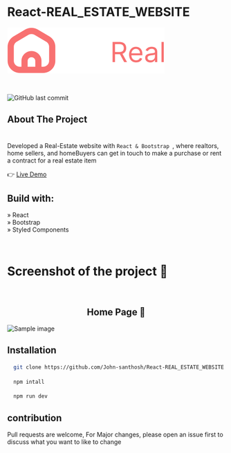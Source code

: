 # React-REAL_ESTATE_WEBSITE

![main logo](./public/skyreal.svg)

<br>

![GitHub last commit](https://img.shields.io/github/last-commit/John-santhosh/React-REAL_ESTATE_WEBSITE)

## About The Project

#

Developed a Real-Estate website with `React & Bootstrap `, where realtors, home sellers, and homeBuyers can get in touch to make a purchase or rent a contract for a real estate item

👉 [Live Demo](https://sky-real-realestate-site.netlify.app/)

## Build with:

» React  
 » Bootstrap  
 » Styled Components

<br/>

# Screenshot of the project 📸

<br/>
 <h2 align=center>Home Page 🏡</h2>

![Sample image](./public/md.png)

## Installation

```bash
  git clone https://github.com/John-santhosh/React-REAL_ESTATE_WEBSITE

  npm intall

  npm run dev
```

## contribution

Pull requests are welcome, For Major changes, please open an issue first to discuss what you want to like to change
